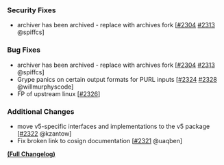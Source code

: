 ### Security Fixes

- archiver has been archived - replace with archives fork [[#2304](https://github.com/anchore/grype/issues/2304) [#2313](https://github.com/anchore/grype/pull/2313) @spiffcs]

### Bug Fixes

- archiver has been archived - replace with archives fork [[#2304](https://github.com/anchore/grype/issues/2304) [#2313](https://github.com/anchore/grype/pull/2313) @spiffcs]
- Grype panics on certain output formats for PURL inputs [[#2324](https://github.com/anchore/grype/issues/2324) [#2328](https://github.com/anchore/grype/pull/2328) @willmurphyscode]
- FP of upstream linux [[#2326](https://github.com/anchore/grype/issues/2326)]

### Additional Changes

- move v5-specific interfaces and implementations to the v5 package [[#2322](https://github.com/anchore/grype/pull/2322) @kzantow]
- Fix broken link to cosign documentation [[#2321](https://github.com/anchore/grype/pull/2321) @uaqben]

**[(Full Changelog)](https://github.com/anchore/grype/compare/v0.86.0...v0.86.1)**
